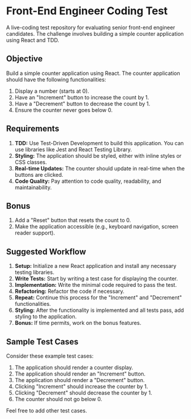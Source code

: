 # Front-End Engineer Coding Test
A live-coding test repository for evaluating senior front-end engineer candidates. The challenge involves building a simple counter application using React and TDD.

## Objective

Build a simple counter application using React. The counter application should have the following functionalities:

1. Display a number (starts at 0).
2. Have an "Increment" button to increase the count by 1.
3. Have a "Decrement" button to decrease the count by 1.
4. Ensure the counter never goes below 0.

## Requirements

1. **TDD:** Use Test-Driven Development to build this application. You can use libraries like Jest and React Testing Library.
2. **Styling:** The application should be styled, either with inline styles or CSS classes.
3. **Real-time Updates:** The counter should update in real-time when the buttons are clicked.
4. **Code Quality:** Pay attention to code quality, readability, and maintainability.

## Bonus

1. Add a "Reset" button that resets the count to 0.
2. Make the application accessible (e.g., keyboard navigation, screen reader support).

## Suggested Workflow

1. **Setup:** Initialize a new React application and install any necessary testing libraries.
2. **Write Tests:** Start by writing a test case for displaying the counter.
3. **Implementation:** Write the minimal code required to pass the test.
4. **Refactoring:** Refactor the code if necessary.
5. **Repeat:** Continue this process for the "Increment" and "Decrement" functionalities.
6. **Styling:** After the functionality is implemented and all tests pass, add styling to the application.
7. **Bonus:** If time permits, work on the bonus features.

## Sample Test Cases

Consider these example test cases:

1. The application should render a counter display.
2. The application should render an "Increment" button.
3. The application should render a "Decrement" button.
4. Clicking "Increment" should increase the counter by 1.
5. Clicking "Decrement" should decrease the counter by 1.
6. The counter should not go below 0.

Feel free to add other test cases.
